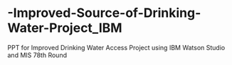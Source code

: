 # -Improved-Source-of-Drinking-Water-Project_IBM
PPT for Improved Drinking Water Access Project using IBM Watson Studio and MIS 78th Round

